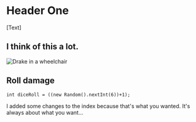 # Header One

[Text]

## I think of this a lot.

![Drake in a wheelchair](https://imgs.search.brave.com/_nbSOkqMOpaktaR7HqfRH-ZZ3u-EeClrsj0tUf1WRZg/rs:fit:860:0:0/g:ce/aHR0cHM6Ly9pLmt5/bS1jZG4uY29tL3Bo/b3Rvcy9pbWFnZXMv/bWFzb25yeS8wMDAv/Mjc1LzQ4NC9hOTku/anBn)

## Roll damage

```
int diceRoll = ((new Random().nextInt(6))+1);
```



I added some changes to the index because that's what you wanted. It's always about what you want...
